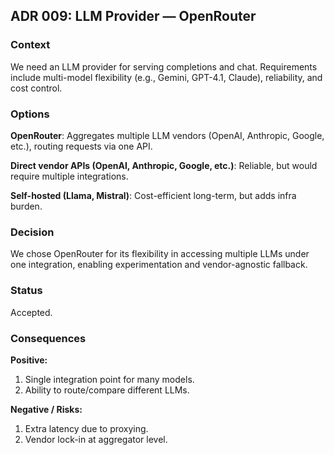 ## ADR 009: LLM Provider — OpenRouter

### Context
 We need an LLM provider for serving completions and chat. Requirements include multi-model flexibility (e.g., Gemini, GPT-4.1, Claude), reliability, and cost control.

### Options
**OpenRouter**: Aggregates multiple LLM vendors (OpenAI, Anthropic, Google, etc.), routing requests via one API.

**Direct vendor APIs (OpenAI, Anthropic, Google, etc.)**: Reliable, but would require multiple integrations.

**Self-hosted (Llama, Mistral)**: Cost-efficient long-term, but adds infra burden.

### Decision
 We chose OpenRouter for its flexibility in accessing multiple LLMs under one integration, enabling experimentation and vendor-agnostic fallback.

### Status
 Accepted.

### Consequences
**Positive:**
1. Single integration point for many models.
2. Ability to route/compare different LLMs.

**Negative / Risks:**
1. Extra latency due to proxying.
2. Vendor lock-in at aggregator level.
